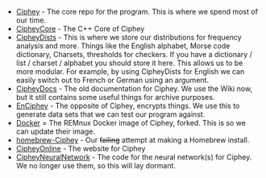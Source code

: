 * [Ciphey](https://github.com/Ciphey/Ciphey) - The core repo for the program. This is where we spend most of our time.
* [CipheyCore](https://github.com/Ciphey/CipheyCore) - The C++ Core of Ciphey
* [CipheyDists](https://github.com/Ciphey/CipheyDists) - This is where we store our distributions for frequency analysis and more. Things like the English alphabet, Morse code dictionary, Charsets, thresholds for checkers. If you have a dictionary / list / charset / alphabet you should store it here. This allows us to be more modular. For example, by using CipheyDists for English we can easily switch out to French or German using an argument.
* [CipheyDocs](https://github.com/Ciphey/CipheyDocs) - The old documentation for Ciphey. We use the Wiki now, but it still contains some useful things for archive purposes.
* [EnCiphey](https://github.com/Ciphey/enCiphey) - The opposite of Ciphey, encrypts things. We use this to generate data sets that we can test our program against.
* [Docker](https://github.com/Ciphey/docker) = The REMnux Docker image of Ciphey, forked. This is so we can update their image.
* [homebrew-Ciphey](https://github.com/Ciphey/homebrew-ciphey) - Our ~~failing~~ attempt at making a Homebrew install.
* [CipheyOnline](https://github.com/Ciphey/CipheyOnline) - The website for Ciphey
* [CipheyNeuralNetwork](https://github.com/Ciphey/CipheyNeuralNetwork) - The code for the neural network(s) for Ciphey. We no longer use them, so this will lay dormant.